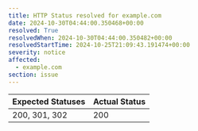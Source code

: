 ```yaml
---
title: HTTP Status resolved for example.com
date: 2024-10-30T04:44:00.350468+00:00
resolved: True
resolvedWhen: 2024-10-30T04:44:00.350482+00:00
resolvedStartTime: 2024-10-25T21:09:43.191474+00:00
severity: notice
affected:
  - example.com
section: issue
---
```


| Expected Statuses | Actual Status  |
|-------------------|----------------|
| 200, 301, 302 | 200 |
